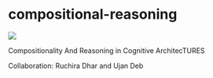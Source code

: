 # compositional-reasoning

<a target="_blank" href="https://cookiecutter-data-science.drivendata.org/">
    <img src="https://img.shields.io/badge/CCDS-Project%20template-328F97?logo=cookiecutter" />
</a>

Compositionality And Reasoning in Cognitive ArchitecTURES 

Collaboration: Ruchira Dhar and Ujan Deb
